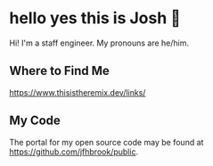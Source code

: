 # hello yes this is Josh 👋

Hi! I'm a staff engineer. My pronouns are he/him.

## Where to Find Me

<https://www.thisistheremix.dev/links/>

## My Code

The portal for my open source code may be found at
<https://github.com/jfhbrook/public>.
